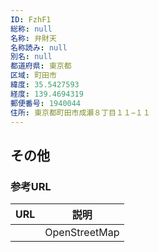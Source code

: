 ```yaml
---
ID: FzhF1
総称: null
名称: 弁財天
名称読み: null
別名: null
都道府県: 東京都
区域: 町田市
緯度: 35.5427593
経度: 139.4694319
郵便番号: 1940044
住所: 東京都町田市成瀬８丁目１１−１１
---
```


## その他

### 参考URL

| URL | 説明          |
| --- | ------------- |
|     | OpenStreetMap |
